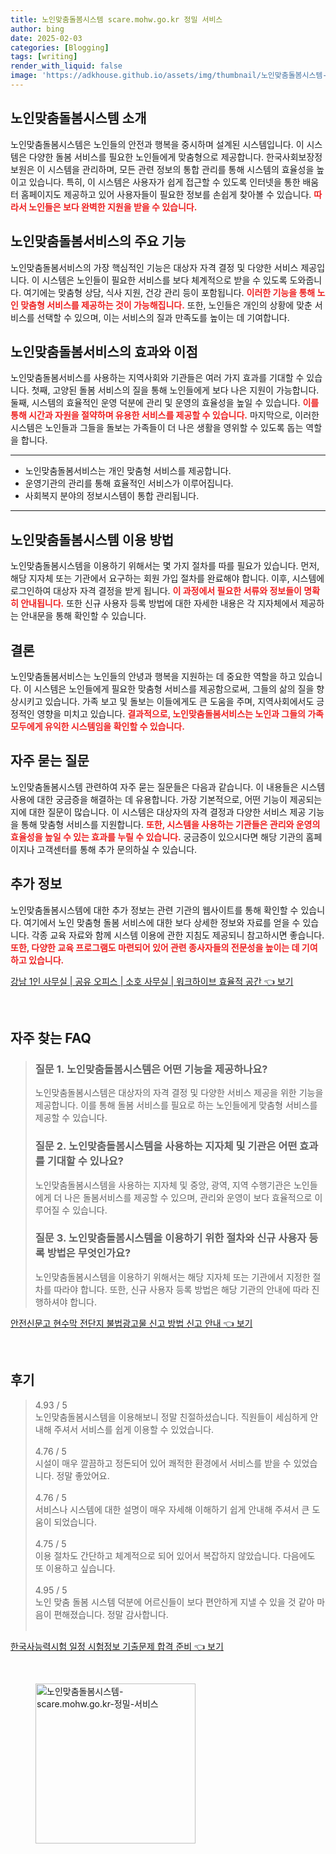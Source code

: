 ```yaml
---
title: 노인맞춤돌봄시스템 scare.mohw.go.kr 정밀 서비스
author: bing
date: 2025-02-03
categories: [Blogging]
tags: [writing]
render_with_liquid: false
image: 'https://adkhouse.github.io/assets/img/thumbnail/노인맞춤돌봄시스템-scare.mohw.go.kr-정밀-서비스.webp'
---
```



<h2 id='노인맞춤돌봄시스템소개'>노인맞춤돌봄시스템 소개</h2>

<p>노인맞춤돌봄시스템은 노인들의 안전과 행복을 중시하며 설계된 시스템입니다. 이 시스템은 다양한 돌봄 서비스를 필요한 노인들에게 맞춤형으로 제공합니다. 한국사회보장정보원은 이 시스템을 관리하며, 모든 관련 정보의 통합 관리를 통해 시스템의 효율성을 높이고 있습니다. 특히, 이 시스템은 사용자가 쉽게 접근할 수 있도록 인터넷을 통한 배움터 홈페이지도 제공하고 있어 사용자들이 필요한 정보를 손쉽게 찾아볼 수 있습니다. <b><span style="color: #ee2323;">따라서 노인들은 보다 완벽한 지원을 받을 수 있습니다.</span></b></p>

<h2 id='서비스의주요기능'>노인맞춤돌봄서비스의 주요 기능</h2>

<p>노인맞춤돌봄서비스의 가장 핵심적인 기능은 대상자 자격 결정 및 다양한 서비스 제공입니다. 이 시스템은 노인들이 필요한 서비스를 보다 체계적으로 받을 수 있도록 도와줍니다. 여기에는 맞춤형 상담, 식사 지원, 건강 관리 등이 포함됩니다. <b><span style="color: #ee2323;">이러한 기능을 통해 노인 맞춤형 서비스를 제공하는 것이 가능해집니다.</span></b> 또한, 노인들은 개인의 상황에 맞춘 서비스를 선택할 수 있으며, 이는 서비스의 질과 만족도를 높이는 데 기여합니다.</p>

<h2 id='효과와이점'>노인맞춤돌봄서비스의 효과와 이점</h2>

<p>노인맞춤돌봄서비스를 사용하는 지역사회와 기관들은 여러 가지 효과를 기대할 수 있습니다. 첫째, 고양된 돌봄 서비스의 질을 통해 노인들에게 보다 나은 지원이 가능합니다. 둘째, 시스템의 효율적인 운영 덕분에 관리 및 운영의 효율성을 높일 수 있습니다. <b><span style="color: #ee2323;">이를 통해 시간과 자원을 절약하며 유용한 서비스를 제공할 수 있습니다.</span></b> 마지막으로, 이러한 시스템은 노인들과 그들을 돌보는 가족들이 더 나은 생활을 영위할 수 있도록 돕는 역할을 합니다.</p>

<hr />

<ul>
    <li>노인맞춤돌봄서비스는 개인 맞춤형 서비스를 제공합니다.</li>
    <li>운영기관의 관리를 통해 효율적인 서비스가 이루어집니다.</li>
    <li>사회복지 분야의 정보시스템이 통합 관리됩니다.</li>
</ul>

<hr />

<h2 id='이용방법'>노인맞춤돌봄시스템 이용 방법</h2>

<p>노인맞춤돌봄시스템을 이용하기 위해서는 몇 가지 절차를 따를 필요가 있습니다. 먼저, 해당 지자체 또는 기관에서 요구하는 회원 가입 절차를 완료해야 합니다. 이후, 시스템에 로그인하여 대상자 자격 결정을 받게 됩니다. <b><span style="color: #ee2323;">이 과정에서 필요한 서류와 정보들이 명확히 안내됩니다.</span></b> 또한 신규 사용자 등록 방법에 대한 자세한 내용은 각 지자체에서 제공하는 안내문을 통해 확인할 수 있습니다.</p>

<h2 id='결론'>결론</h2>

<p>노인맞춤돌봄서비스는 노인들의 안녕과 행복을 지원하는 데 중요한 역할을 하고 있습니다. 이 시스템은 노인들에게 필요한 맞춤형 서비스를 제공함으로써, 그들의 삶의 질을 향상시키고 있습니다. 가족 보고 및 돌보는 이들에게도 큰 도움을 주며, 지역사회에서도 긍정적인 영향을 미치고 있습니다. <b><span style="color: #ee2323;">결과적으로, 노인맞춤돌봄서비스는 노인과 그들의 가족 모두에게 유익한 시스템임을 확인할 수 있습니다.</span></b></p>

<h2 id='자주묻는질문'>자주 묻는 질문</h2>

<p>노인맞춤돌봄시스템 관련하여 자주 묻는 질문들은 다음과 같습니다. 이 내용들은 시스템 사용에 대한 궁금증을 해결하는 데 유용합니다. 가장 기본적으로, 어떤 기능이 제공되는지에 대한 질문이 많습니다. 이 시스템은 대상자의 자격 결정과 다양한 서비스 제공 기능을 통해 맞춤형 서비스를 지원합니다. <b><span style="color: #ee2323;">또한, 시스템을 사용하는 기관들은 관리와 운영의 효율성을 높일 수 있는 효과를 누릴 수 있습니다.</span></b> 궁금증이 있으시다면 해당 기관의 홈페이지나 고객센터를 통해 추가 문의하실 수 있습니다.</p>

<h2 id='추가정보'>추가 정보</h2>

<p>노인맞춤돌봄시스템에 대한 추가 정보는 관련 기관의 웹사이트를 통해 확인할 수 있습니다. 여기에서 노인 맞춤형 돌봄 서비스에 대한 보다 상세한 정보와 자료를 얻을 수 있습니다. 각종 교육 자료와 함께 시스템 이용에 관한 지침도 제공되니 참고하시면 좋습니다. <b><span style="color: #ee2323;">또한, 다양한 교육 프로그램도 마련되어 있어 관련 종사자들의 전문성을 높이는 데 기여하고 있습니다.</span></b></p>


<p><a class="click-button" title="강남 1인 사무실 | 공유 오피스 | 소호 사무실 | 워크하이브 효율적 공간" href="https://adkhouse.github.io/posts/%EA%B0%95%EB%82%A8-1%EC%9D%B8-%EC%82%AC%EB%AC%B4%EC%8B%A4-%EA%B3%B5%EC%9C%A0-%EC%98%A4%ED%94%BC%EC%8A%A4-%EC%86%8C%ED%98%B8-%EC%82%AC%EB%AC%B4%EC%8B%A4-%EC%9B%8C%ED%81%AC%ED%95%98%EC%9D%B4%EB%B8%8C-%ED%9A%A8%EC%9C%A8%EC%A0%81-%EA%B3%B5%EA%B0%84/" rel="dofollow">강남 1인 사무실 | 공유 오피스 | 소호 사무실 | 워크하이브 효율적 공간 👈 보기</a></p><br>
<h2 id='자주_찾는_FAQ'>자주 찾는 FAQ</h2>
<div itemscope="" itemtype="https://schema.org/FAQPage"> 
<blockquote> 
<div itemscope="" itemprop="mainEntity" itemtype="https://schema.org/Question"> 
<h3 itemprop="name">질문 1. 노인맞춤돌봄시스템은 어떤 기능을 제공하나요?</h3> 
<div itemscope="" itemprop="acceptedAnswer" itemtype="https://schema.org/Answer"> 
<span itemprop="text"> 
<p>노인맞춤돌봄시스템은 대상자의 자격 결정 및 다양한 서비스 제공을 위한 기능을 제공합니다. 이를 통해 돌봄 서비스를 필요로 하는 노인들에게 맞춤형 서비스를 제공할 수 있습니다.</p> 
</span> 
</div> 
</div> 
<div itemscope="" itemprop="mainEntity" itemtype="https://schema.org/Question"> 
<h3 itemprop="name">질문 2. 노인맞춤돌봄시스템을 사용하는 지자체 및 기관은 어떤 효과를 기대할 수 있나요?</h3> 
<div itemscope="" itemprop="acceptedAnswer" itemtype="https://schema.org/Answer"> 
<span itemprop="text"> 
<p>노인맞춤돌봄시스템을 사용하는 지자체 및 중앙, 광역, 지역 수행기관은 노인들에게 더 나은 돌봄서비스를 제공할 수 있으며, 관리와 운영이 보다 효율적으로 이루어질 수 있습니다.</p> 
</span> 
</div> 
</div> 
<div itemscope="" itemprop="mainEntity" itemtype="https://schema.org/Question"> 
<h3 itemprop="name">질문 3. 노인맞춤돌봄시스템을 이용하기 위한 절차와 신규 사용자 등록 방법은 무엇인가요?</h3> 
<div itemscope="" itemprop="acceptedAnswer" itemtype="https://schema.org/Answer"> 
<span itemprop="text"> 
<p>노인맞춤돌봄시스템을 이용하기 위해서는 해당 지자체 또는 기관에서 지정한 절차를 따라야 합니다. 또한, 신규 사용자 등록 방법은 해당 기관의 안내에 따라 진행하셔야 합니다.</p> 
</span> 
</div> 
</div> 
</blockquote> 
</div>
<p><a class="click-button" title="안전신문고 현수막 전단지 불법광고물 신고 방법 신고 안내" href="https://adkhouse.github.io/posts/%EC%95%88%EC%A0%84%EC%8B%A0%EB%AC%B8%EA%B3%A0-%ED%98%84%EC%88%98%EB%A7%89-%EC%A0%84%EB%8B%A8%EC%A7%80-%EB%B6%88%EB%B2%95%EA%B4%91%EA%B3%A0%EB%AC%BC-%EC%8B%A0%EA%B3%A0-%EB%B0%A9%EB%B2%95-%EC%8B%A0%EA%B3%A0-%EC%95%88%EB%82%B4/" rel="dofollow">안전신문고 현수막 전단지 불법광고물 신고 방법 신고 안내 👈 보기</a></p><br>
<h2 id='후기'>후기</h2>
<div itemscope itemtype="https://schema.org/Product">
  <blockquote>
  <div itemprop="review" itemscope itemtype="https://schema.org/Review">
      <div itemprop="reviewRating" itemscope itemtype="https://schema.org/Rating"> <span itemprop="ratingValue">4.93</span> / <span itemprop="bestRating">5</span> </div>
      <span itemprop="reviewBody">노인맞춤돌봄시스템을 이용해보니 정말 친절하셨습니다. 직원들이 세심하게 안내해 주셔서 서비스를 쉽게 이용할 수 있었습니다.</span>
  </div>
  <br>
  <div itemprop="review" itemscope itemtype="https://schema.org/Review">
      <div itemprop="reviewRating" itemscope itemtype="https://schema.org/Rating"> <span itemprop="ratingValue">4.76</span> / <span itemprop="bestRating">5</span> </div>
      <span itemprop="reviewBody">시설이 매우 깔끔하고 정돈되어 있어 쾌적한 환경에서 서비스를 받을 수 있었습니다. 정말 좋았어요.</span>
  </div>
  <br>
  <div itemprop="review" itemscope itemtype="https://schema.org/Review">
      <div itemprop="reviewRating" itemscope itemtype="https://schema.org/Rating"> <span itemprop="ratingValue">4.76</span> / <span itemprop="bestRating">5</span> </div>
      <span itemprop="reviewBody">서비스나 시스템에 대한 설명이 매우 자세해 이해하기 쉽게 안내해 주셔서 큰 도움이 되었습니다.</span>
  </div>
  <br>
  <div itemprop="review" itemscope itemtype="https://schema.org/Review">
      <div itemprop="reviewRating" itemscope itemtype="https://schema.org/Rating"> <span itemprop="ratingValue">4.75</span> / <span itemprop="bestRating">5</span> </div>
      <span itemprop="reviewBody">이용 절차도 간단하고 체계적으로 되어 있어서 복잡하지 않았습니다. 다음에도 또 이용하고 싶습니다.</span>
  </div>
  <br>
  <div itemprop="review" itemscope itemtype="https://schema.org/Review">
      <div itemprop="reviewRating" itemscope itemtype="https://schema.org/Rating"> <span itemprop="ratingValue">4.95</span> / <span itemprop="bestRating">5</span> </div>
      <span itemprop="reviewBody">노인 맞춤 돌봄 시스템 덕분에 어르신들이 보다 편안하게 지낼 수 있을 것 같아 마음이 편해졌습니다. 정말 감사합니다.</span>
  </div>
  <br>
  </blockquote>
</div>
<p><a class="click-button" title="한국사능력시험 일정 시험정보 기출문제 합격 준비" href="https://adkhouse.github.io/posts/%ED%95%9C%EA%B5%AD%EC%82%AC%EB%8A%A5%EB%A0%A5%EC%8B%9C%ED%97%98-%EC%9D%BC%EC%A0%95-%EC%8B%9C%ED%97%98%EC%A0%95%EB%B3%B4-%EA%B8%B0%EC%B6%9C%EB%AC%B8%EC%A0%9C-%ED%95%A9%EA%B2%A9-%EC%A4%80%EB%B9%84/" rel="dofollow">한국사능력시험 일정 시험정보 기출문제 합격 준비 👈 보기</a></p><br>
<figure class="image"><img src="https://adkhouse.github.io/assets/img/thumbnail/노인맞춤돌봄시스템-scare.mohw.go.kr-정밀-서비스.webp" alt="노인맞춤돌봄시스템-scare.mohw.go.kr-정밀-서비스" width="256" height="256"></figure>
